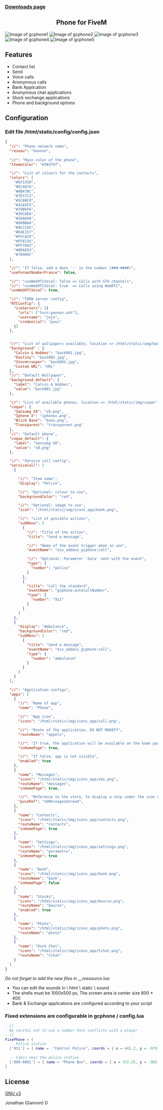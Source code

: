 ### [Downloads page](https://github.com/N3MTV/gcphone/releases)

<h2 align="center">Phone for FiveM</h2>

![Image of gcphone1](https://i.imgur.com/naTiBgI.png)
![Image of gcphone2](https://i.imgur.com/LAicovK.png)
![Image of gcphone3](https://i.imgur.com/imWPohA.png)
![Image of gcphone4](https://i.imgur.com/rzWdDMy.png)
![Image of gcphone5](https://i.imgur.com/9h7eiI8.png)


## Features
  - Contact list
  - Send
  - Voice calls
  - Anonymous calls
  - Bank Application
  - Anonymous chat applications
  - Stock exchange applications
  - Phone and background options


## Configuration


### Edit file /html/static/config/config.json
```json
{
  "//": "Phone network name",
  "reseau": "Gannon",
  
  "//": "Main color of the phone",
  "themeColor": "#303f9f",

  "//": "List of colours for the contacts",
  "colors": [
    "#EF5350",
    "#EC407A",
    "#AB47BC",
    "#7E57C2",
    "#5C6BC0",
    "#42A5F5",
    "#29B6F6",
    "#26C6DA",
    "#26A69A",
    "#66BB6A",
    "#9CCC65",
    "#D4E157",
    "#FFCA28",
    "#FFA726",
    "#FF7043",
    "#8D6E63",
    "#78909C"
  ],

  "//": "If false, add a dash '-' in the number (###-####)",
  "useFormatNumberFrance": false,

  "//": "useWebRTCVocal: false => Calls with GTA channels",
  "//": "useWebRTCVocal: true  => Calls using WebRTC",
  "useWebRTCVocal": true,

  "//": "TURN server config",
  "RTCConfig": {
    "iceServers": [{
      "urls": ["turn:gannon.ovh"],
      "username": "jojo",
      "credential": "pass"
    }]
  },


  "//": "List of wallpapers available, location => /html/static/img/background",
  "background" : {
    "Calvin & Hobbes": "back001.jpg",
    "Destiny": "back002.jpg",
    "Stormtrooper": "back003.jpg",
    "Custom URL": "URL"
  },
  "//": "Default Wallpaper",
  "background_default": {
    "label": "Calvin & Hobbes",
    "value": "back001.jpg"
  },

  "//": "List of available phones, location => /html/static/img/coque",
  "coque": {
    "Sansumg S8": "s8.png",
    "Iphone X": "iphonex.png",
    "Brick Base": "base.png",
    "Transparent": "transparent.png"
  },
  "//": "Default phone",
  "coque_default": {
    "label": "Sansumg S8",
    "value": "s8.png"
  },

  "//": "Service call config",
  "serviceCall": [
    {

      "//": "Item name",
      "display": "Police",

      "//": "Optional: colour to use",
      "backgroundColor": "red",

      "//": "Optional: image to use",
      "icon": "/html/static/img/icons_app/bank.png",

      "//": "List of possible actions",
      "subMenu": [
        {
          "//": "Title of the action",
          "title": "Send a message",

          "//": "Name of the event trigger when in use",
          "eventName": "esx_addons_gcphone:call",

          "//": "Optional: Parameter 'data' sent with the event",
          "type": {
            "number": "police"
          }
        },
        {
          "title": "Call the standard",
          "eventName": "gcphone:autoCallNumber",
          "type": {
            "number": "911"
          }
        }
      ]
    },
    {
      "display": "Ambulance",
      "backgroundColor": "red",
      "subMenu": [
        {
          "title": "Send a message",
          "eventName": "esx_addons_gcphone:call",
          "type": {
            "number": "ambulance"
          }
        }
      ]
    }
  ],

  "//": "Application configs",
  "apps": [
    {
      "//": "Name of app",
      "name": "Phone",

      "//": "App icon",
      "icons": "/html/static/img/icons_app/call.png",

      "//": "Route of the application, DO NOT MODIFY",
      "routeName": "appels",

      "//": "If true, the application will be available on the home page",
      "inHomePage": true,

      "//": "If false, app is not visible",
      "enabled": true
    },
    {
      "name": "Messages",
      "icons": "/html/static/img/icons_app/sms.png",
      "routeName": "messages",
      "inHomePage": true,

      "//": "Reference to the store, to display a chip under the icon of the app",
      "puceRef": "nbMessagesUnread",
    },
    {
      "name": "Contacts",
      "icons": "/html/static/img/icons_app/contacts.png",
      "routeName": "contacts",
      "inHomePage": true
    },
    {
      "name": "Settings",
      "icons": "/html/static/img/icons_app/settings.png",
      "routeName": "parametre",
      "inHomePage": true
    },
    {
      "name": "Bank",
      "icons": "/html/static/img/icons_app/bank.png",
      "routeName": "bank",
      "inHomePage": false
    },
    {
      "name": "Stocks",
      "icons": "/html/static/img/icons_app/bourse.png",
      "routeName": "bourse",
      "enabled": true
    },
    {
      "name": "Photo",
      "icons": "/html/static/img/icons_app/photo.png",
      "routeName": "photo"
    },
    {
      "name": "Dark Chat",
      "icons": "/html/static/img/icons_app/tchat.png",
      "routeName": "tchat"
    }
  ]
}

```
*Do not forget to add the new files in __ressource.lua*


* You can edit the sounds in \ html \ static \ sound
* The shells must be 1000x500 px, The screen area is center size 800 * 400
* Bank & Exchange applications are configured according to your script

### Fixed extensions are configurable in gcphone / config.lua
```LUA
--[[
  Be careful not to use a number that conflicts with a player
--]]
FixePhone = {
  -- Police station
  ['911'] = { name =  "Central Police", coords = { x = 441.2, y = -979.7, z = 30.58 } },
  
  -- Cabin near the police station
  ['008-0001'] = { name = "Phone Box", coords = { x = 372.25, y = -965.75, z = 28.58 } },
}
```




## License
[GNU v3](https://opensource.org/licenses/gpl-3.0.html)

Jonathan (Gannon) D
